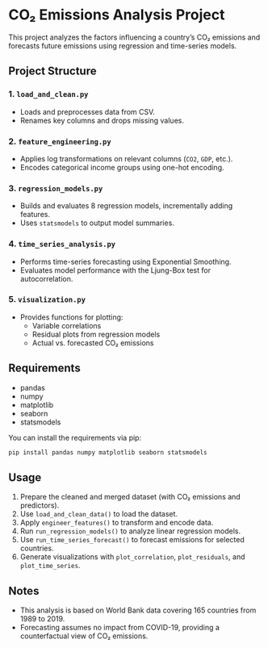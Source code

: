 # CO₂ Emissions Analysis Project

This project analyzes the factors influencing a country’s CO₂ emissions and forecasts future emissions using regression and time-series models.

## Project Structure

### 1. `load_and_clean.py`
- Loads and preprocesses data from CSV.
- Renames key columns and drops missing values.

### 2. `feature_engineering.py`
- Applies log transformations on relevant columns (`CO2`, `GDP`, etc.).
- Encodes categorical income groups using one-hot encoding.

### 3. `regression_models.py`
- Builds and evaluates 8 regression models, incrementally adding features.
- Uses `statsmodels` to output model summaries.

### 4. `time_series_analysis.py`
- Performs time-series forecasting using Exponential Smoothing.
- Evaluates model performance with the Ljung-Box test for autocorrelation.

### 5. `visualization.py`
- Provides functions for plotting:
  - Variable correlations
  - Residual plots from regression models
  - Actual vs. forecasted CO₂ emissions

## Requirements

- pandas
- numpy
- matplotlib
- seaborn
- statsmodels

You can install the requirements via pip:
```bash
pip install pandas numpy matplotlib seaborn statsmodels
```

## Usage

1. Prepare the cleaned and merged dataset (with CO₂ emissions and predictors).
2. Use `load_and_clean_data()` to load the dataset.
3. Apply `engineer_features()` to transform and encode data.
4. Run `run_regression_models()` to analyze linear regression models.
5. Use `run_time_series_forecast()` to forecast emissions for selected countries.
6. Generate visualizations with `plot_correlation`, `plot_residuals`, and `plot_time_series`.

## Notes

- This analysis is based on World Bank data covering 165 countries from 1989 to 2019.
- Forecasting assumes no impact from COVID-19, providing a counterfactual view of CO₂ emissions.
